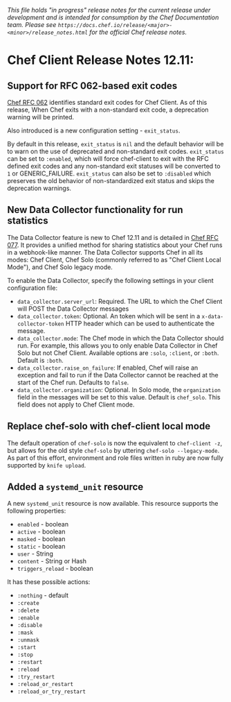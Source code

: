 *This file holds "in progress" release notes for the current release under development and is intended for consumption by the Chef Documentation team.
Please see `https://docs.chef.io/release/<major>-<minor>/release_notes.html` for the official Chef release notes.*

# Chef Client Release Notes 12.11:

## Support for RFC 062-based exit codes

[Chef RFC 062](https://github.com/chef/chef-rfc/blob/master/rfc062-exit-status.md) identifies standard exit codes for Chef Client.  As of this release,  When Chef exits with a non-standard exit code, a deprecation warning will be printed.

Also introduced is a new configuration setting - `exit_status`.  

By default in this release, `exit_status` is `nil` and the default behavior will be to warn on the use of deprecated and non-standard exit codes.  `exit_status` can be set to `:enabled`, which will force chef-client to exit with the RFC defined exit codes and any non-standard exit statuses will be converted to `1` or GENERIC_FAILURE.  `exit_status` can also be set to `:disabled` which preserves the old behavior of non-standardized exit status and skips the deprecation warnings.

## New Data Collector functionality for run statistics

The Data Collector feature is new to Chef 12.11 and is detailed in [Chef RFC 077](https://github.com/chef/chef-rfc/blob/master/rfc077-mode-agnostic-data-collection.md). It provides a unified method for sharing statistics about your Chef runs in a webhook-like manner. The Data Collector supports Chef in all its modes: Chef Client, Chef Solo (commonly referred to as "Chef Client Local Mode"), and Chef Solo legacy mode.

To enable the Data Collector, specify the following settings in your client configuration file:

 * `data_collector.server_url`: Required. The URL to which the Chef Client will POST the Data Collector messages
 * `data_collector.token`: Optional. An token which will be sent in a `x-data-collector-token` HTTP header which can be used to authenticate the message.
 * `data_collector.mode`: The Chef mode in which the Data Collector should run. For example, this allows you to only enable Data Collector in Chef Solo but not Chef Client. Available options are `:solo`, `:client`, or `:both`. Default is `:both`.
 * `data_collector.raise_on_failure`: If enabled, Chef will raise an exception and fail to run if the Data Collector cannot be reached at the start of the Chef run. Defaults to `false`.
 * `data_collector.organization`: Optional. In Solo mode, the `organization` field in the messages will be set to this value. Default is `chef_solo`. This field does not apply to Chef Client mode.

## Replace chef-solo with chef-client local mode

The default operation of `chef-solo` is now the equivalent to `chef-client -z`, but allows for the old style `chef-solo` by uttering `chef-solo --legacy-mode`. As part of this effort, environment and role files written in ruby are now fully supported by `knife upload`.

## Added a `systemd_unit` resource

A new `systemd_unit` resource is now available. This resource supports the following properties:

* `enabled` - boolean
* `active` - boolean
* `masked` - boolean
* `static` - boolean
* `user` - String
* `content` - String or Hash
* `triggers_reload` - boolean

It has these possible actions:

* `:nothing` - default
* `:create`
* `:delete`
* `:enable`
* `:disable`
* `:mask`
* `:unmask`
* `:start`
* `:stop`
* `:restart`
* `:reload`
* `:try_restart`
* `:reload_or_restart`
* `:reload_or_try_restart`
